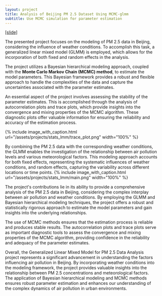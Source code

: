 ```yaml
---
layout: project
title: Analysis of Beijing PM 2.5 Dataset Using MCMC-glmm
subtitle: Use MCMC simulation for parameter estimation
---
```


[[slide]](https://drive.google.com/file/d/1Te4dA4cANXVrGKs8nFDkdE-64cmrt6aj/view?usp=drive_link)

The presented project focuses on the modeling of PM 2.5 data in Beijing, considering the influence of weather conditions. To accomplish this task, a generalized linear mixed model (GLMM) is employed, which allows for the incorporation of both fixed and random effects in the analysis.

The project utilizes a Bayesian hierarchical modeling approach, coupled with the **Monte Carlo Markov Chain (MCMC) method**, to estimate the model parameters. This Bayesian framework provides a robust and flexible approach to handle the complexities of the data and capture the uncertainties associated with the parameter estimates.

An essential aspect of the project involves assessing the stability of the parameter estimates. This is accomplished through the analysis of autocorrelation plots and trace plots, which provide insights into the convergence and mixing properties of the MCMC algorithm. These diagnostic plots offer valuable information for ensuring the reliability and accuracy of the estimation process.

{%
	include image_with_caption.html
	url="/assets/projects/stats_lmm/trace_plot.png"
	width="100%"
%}

By combining the PM 2.5 data with the corresponding weather conditions, the GLMM enables the investigation of the relationship between air pollution levels and various meteorological factors. This modeling approach accounts for both fixed effects, representing the systematic influences of weather conditions, and random effects, capturing the variability across different locations or time points.
{%
	include image_with_caption.html
	url="/assets/projects/stats_lmm/main.png"
	width="100%"
%}

The project's contributions lie in its ability to provide a comprehensive analysis of the PM 2.5 data in Beijing, considering the complex interplay between air pollution and weather conditions. By employing the GLMM and Bayesian hierarchical modeling techniques, the project offers a robust and statistically rigorous approach to estimate the model parameters and gain insights into the underlying relationships.

The use of MCMC methods ensures that the estimation process is reliable and produces stable results. The autocorrelation plots and trace plots serve as important diagnostic tools to assess the convergence and mixing properties of the MCMC algorithm, providing confidence in the reliability and adequacy of the parameter estimates.

Overall, the Generalized Linear Mixed Model for PM 2.5 Data Analysis project represents a significant advancement in understanding the factors influencing air pollution in Beijing. By incorporating weather conditions into the modeling framework, the project provides valuable insights into the relationship between PM 2.5 concentrations and meteorological factors. The application of Bayesian hierarchical modeling and MCMC methods ensures robust parameter estimation and enhances our understanding of the complex dynamics of air pollution in urban environments.
